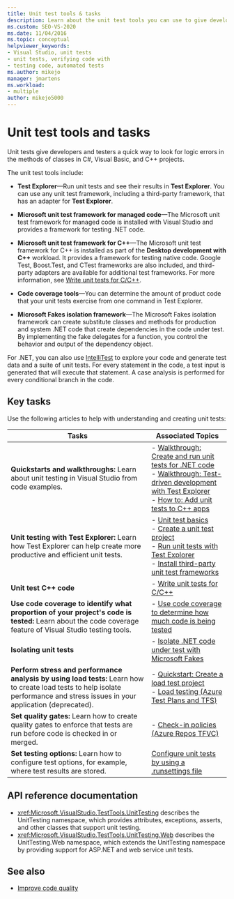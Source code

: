 ```yaml
---
title: Unit test tools & tasks
description: Learn about the unit test tools you can use to give developers and testers a quick way to look for logic errors in your code. 
ms.custom: SEO-VS-2020
ms.date: 11/04/2016
ms.topic: conceptual
helpviewer_keywords:
- Visual Studio, unit tests
- unit tests, verifying code with
- testing code, automated tests
ms.author: mikejo
manager: jmartens
ms.workload:
- multiple
author: mikejo5000
---
```

# Unit test tools and tasks

Unit tests give developers and testers a quick way to look for logic errors in the methods of classes in C#, Visual Basic, and C++ projects.

The unit test tools include:

* **Test Explorer**&mdash;Run unit tests and see their results in **Test Explorer**. You can use any unit test framework, including a third-party framework, that has an adapter for **Test Explorer**.

* **Microsoft unit test framework for managed code**&mdash;The Microsoft unit test framework for managed code is installed with Visual Studio and provides a framework for testing .NET code.

* **Microsoft unit test framework for C++**&mdash;The Microsoft unit test framework for C++ is installed as part of the **Desktop development with C++** workload. It provides a framework for testing native code. Google Test, Boost.Test, and CTest frameworks are also included, and third-party adapters are available for additional test frameworks. For more information, see [Write unit tests for C/C++](../test/writing-unit-tests-for-c-cpp.md).

* **Code coverage tools**&mdash;You can determine the amount of product code that your unit tests exercise from one command in Test Explorer.

* **Microsoft Fakes isolation framework**&mdash;The Microsoft Fakes isolation framework can create substitute classes and methods for production and system .NET code that create dependencies in the code under test. By implementing the fake delegates for a function, you control the behavior and output of the dependency object.

For .NET, you can also use [IntelliTest](../test/generate-unit-tests-for-your-code-with-intellitest.md) to explore your code and generate test data and a suite of unit tests. For every statement in the code, a test input is generated that will execute that statement. A case analysis is performed for every conditional branch in the code.

## Key tasks

Use the following articles to help with understanding and creating unit tests:

|Tasks|Associated Topics|
|-|-----------------------|
|**Quickstarts and walkthroughs:** Learn about unit testing in Visual Studio from code examples.|- [Walkthrough: Create and run unit tests for .NET code](../test/walkthrough-creating-and-running-unit-tests-for-managed-code.md)<br />- [Walkthrough: Test-driven development with Test Explorer](../test/quick-start-test-driven-development-with-test-explorer.md)<br />- [How to: Add unit tests to C++ apps](../test/how-to-use-microsoft-test-framework-for-cpp.md)|
|**Unit testing with Test Explorer:** Learn how Test Explorer can help create more productive and efficient unit tests.|- [Unit test basics](../test/unit-test-basics.md)<br />- [Create a unit test project](../test/create-a-unit-test-project.md)<br />- [Run unit tests with Test Explorer](../test/run-unit-tests-with-test-explorer.md)<br />- [Install third-party unit test frameworks](../test/install-third-party-unit-test-frameworks.md)|
|**Unit test C++ code**|- [Write unit tests for C/C++](../test/writing-unit-tests-for-c-cpp.md)|
|**Use code coverage to identify what proportion of your project's code is tested:** Learn about the code coverage feature of Visual Studio testing tools.|- [Use code coverage to determine how much code is being tested](../test/using-code-coverage-to-determine-how-much-code-is-being-tested.md)|
|**Isolating unit tests**|- [Isolate .NET code under test with Microsoft Fakes](../test/isolating-code-under-test-with-microsoft-fakes.md)|
|**Perform stress and performance analysis by using load tests:** Learn how to create load tests to help isolate performance and stress issues in your application (deprecated).|- [Quickstart: Create a load test project](../test/quickstart-create-a-load-test-project.md)<br />- [Load testing (Azure Test Plans and TFS)](/azure/devops/test/load-test/index?view=vsts&preserve-view=true)|
|**Set quality gates:** Learn how to create quality gates to enforce that tests are run before code is checked in or merged.|- [Check-in policies (Azure Repos TFVC)](/azure/devops/repos/tfvc/add-check-policies?view=vsts&preserve-view=true)|
|**Set testing options:** Learn how to configure test options, for example, where test results are stored.|[Configure unit tests by using a .runsettings file](../test/configure-unit-tests-by-using-a-dot-runsettings-file.md)|

## API reference documentation

- <xref:Microsoft.VisualStudio.TestTools.UnitTesting> describes the UnitTesting namespace, which provides attributes, exceptions, asserts, and other classes that support unit testing.
- <xref:Microsoft.VisualStudio.TestTools.UnitTesting.Web> describes the UnitTesting.Web namespace, which extends the UnitTesting namespace by providing support for ASP.NET and web service unit tests.

## See also

- [Improve code quality](../test/improve-code-quality.md)